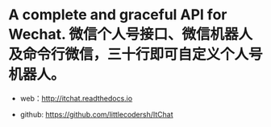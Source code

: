 # A complete and graceful API for Wechat. 微信个人号接口、微信机器人及命令行微信，三十行即可自定义个人号机器人。

- web：http://itchat.readthedocs.io

- github: https://github.com/littlecodersh/ItChat
